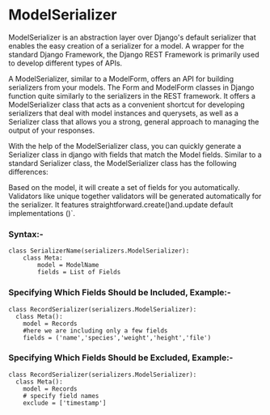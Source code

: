 # ModelSerializer
ModelSerializer is an abstraction layer over Django's default serializer that enables the easy creation of a serializer for a model. A wrapper for the standard Django Framework, the Django REST Framework is primarily used to develop different types of APIs.

A ModelSerializer, similar to a ModelForm, offers an API for building serializers from your models. The Form and ModelForm classes in Django function quite similarly to the serializers in the REST framework. It offers a ModelSerializer class that acts as a convenient shortcut for developing serializers that deal with model instances and querysets, as well as a Serializer class that allows you a strong, general approach to managing the output of your responses.

With the help of the ModelSerializer class, you can quickly generate a Serializer class in django with fields that match the Model fields. Similar to a standard Serializer class, the ModelSerializer class has the following differences:

Based on the model, it will create a set of fields for you automatically.
Validators like unique together validators will be generated automatically for the serializer.
It features straightforward.create()and.update default implementations ()`.

### Syntax:-
```aiignore
class SerializerName(serializers.ModelSerializer):
    class Meta:
        model = ModelName
        fields = List of Fields

```

### Specifying Which Fields Should be Included, Example:-
```aiignore
class RecordSerializer(serializers.ModelSerializer):
  class Meta():
    model = Records
    #here we are including only a few fields
    fields = ('name','species','weight','height','file')
```

### Specifying Which Fields Should be Excluded, Example:-
```aiignore
class RecordSerializer(serializers.ModelSerializer):
  class Meta():
    model = Records
    # specify field names
    exclude = ['timestamp']

```